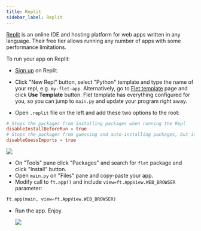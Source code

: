 ```yaml
---
title: Replit
sidebar_label: Replit
---
```


[Replit](https://replit.com/) is an online IDE and hosting platform for web apps written in any language. Their free tier allows running any number of apps with some performance limitations.

To run your app on Replit:

* [Sign up](https://replit.com/signup?from=landing) on Replit.
* Click "New Repl" button, select "Python" template and type the name of your repl, e.g. `my-flet-app`. Alternatively, go to [Flet template](https://replit.com/@fletdev/Flet?v=1) page and click **Use Template** button. Flet template has everything configured for you, so you can jump to `main.py` and update your program right away.

* Open `.replit` file on the left and add these two options to the root:

```toml
# Stops the packager from installing packages when running the Repl
disableInstallBeforeRun = true
# Stops the packager from guessing and auto-installing packages, but it still runs to install packages when running the Repl
disableGuessImports = true
```

  <img src="/img/docs/hosting-replit/replit-disable-guess-imports.png" className="screenshot-60 screenshot-rounded"/>

* On "Tools" pane click "Packages" and search for `flet` package and click "Install" button.
* Open `main.py` on "Files" pane and copy-paste your app.
* Modify call to `ft.app()` and include `view=ft.AppView.WEB_BROWSER` parameter:

```python
ft.app(main, view=ft.AppView.WEB_BROWSER)
```

* Run the app. Enjoy.

  <img src="/img/docs/hosting-replit/replit-running-app.png" className="screenshot-100"/>